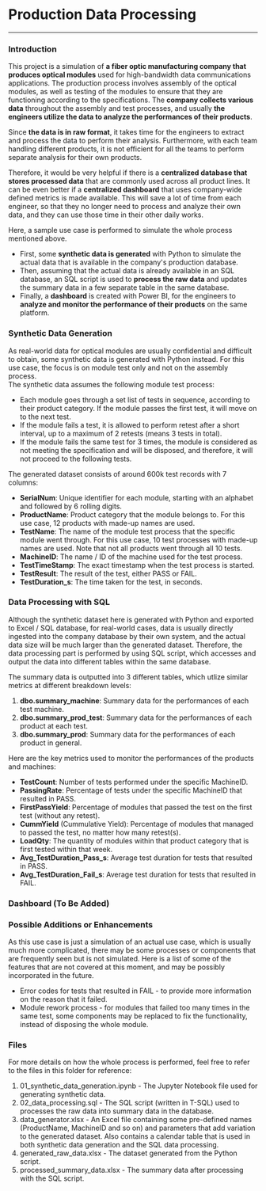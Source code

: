 # Production Data Processing
***

### Introduction
This project is a simulation of **a fiber optic manufacturing company that produces optical modules** used for high-bandwidth data communications applications. The production process involves assembly of the optical modules, as well as testing of the modules to ensure that they are functioning according to the specifications. The **company collects various data** throughout the assembly and test processes, and usually **the engineers utilize the data to analyze the performances of their products**.  

Since **the data is in raw format**, it takes time for the engineers to extract and process the data to perform their analysis. Furthermore, with each team handling different products, it is not efficient for all the teams to perform separate analysis for their own products.  

Therefore, it would be very helpful if there is a **centralized database that stores processed data** that are commonly used across all product lines. It can be even better if a **centralized dashboard** that uses company-wide defined metrics is made available. This will save a lot of time from each engineer, so that they no longer need to process and analyze their own data, and they can use those time in their other daily works.  

Here, a sample use case is performed to simulate the whole process mentioned above.  
- First, some **synthetic data is generated** with Python to simulate the actual data that is available in the company's production database.  
- Then, assuming that the actual data is already available in an SQL database, an SQL script is used to **process the raw data** and updates the summary data in a few separate table in the same database.  
- Finally, a **dashboard** is created with Power BI, for the engineers to **analyze and monitor the performance of their products** on the same platform. 


### Synthetic Data Generation 
As real-world data for optical modules are usually confidential and difficult to obtain, some synthetic data is generated with Python instead. For this use case, the focus is on module test only and not on the assembly process.  
The synthetic data assumes the following module test process:  
- Each module goes through a set list of tests in sequence, according to their product category. If the module passes the first test, it will move on to the next test.  
- If the module fails a test, it is allowed to perform retest after a short interval, up to a maximum of 2 retests (means 3 tests in total). 
- If the module fails the same test for 3 times, the module is considered as not meeting the specification and will be disposed, and therefore, it will not proceed to the following tests. 

The generated dataset consists of around 600k test records with 7 columns:  
- **SerialNum**: Unique identifier for each module, starting with an alphabet and followed by 6 rolling digits. 
- **ProductName**: Product category that the module belongs to. For this use case, 12 products with made-up names are used. 
- **TestName**: The name of the module test process that the specific module went through. For this use case, 10 test processes with made-up names are used. Note that not all products went through all 10 tests. 
- **MachineID**: The name / ID of the machine used for the test process. 
- **TestTimeStamp**: The exact timestamp when the test process is started. 
- **TestResult**: The result of the test, either PASS or FAIL. 
- **TestDuration_s**: The time taken for the test, in seconds. 


### Data Processing with SQL
Although the synthetic dataset here is generated with Python and exported to Excel / SQL database, for real-world cases, data is usually directly ingested into the company database by their own system, and the actual data size will be much larger than the generated dataset. Therefore, the data processing part is performed by using SQL script, which accesses and output the data into different tables within the same database.  

The summary data is outputted into 3 different tables, which utlize similar metrics at different breakdown levels: 
1. **dbo.summary_machine**: Summary data for the performances of each test machine. 
2. **dbo.summary_prod_test**: Summary data for the performances of each product at each test. 
3. **dbo.summary_prod**: Summary data for the performances of each product in general. 

Here are the key metrics used to monitor the performances of the products and machines: 
- **TestCount**: Number of tests performed under the specific MachineID. 
- **PassingRate**: Percentage of tests under the specific MachineID that resulted in PASS. 
- **FirstPassYield**: Percentage of modules that passed the test on the first test (without any retest). 
- **CummYield** (Cummulative Yield): Percentage of modules that managed to passed the test, no matter how many retest(s). 
- **LoadQty**: The quantity of modules within that product category that is first tested within that week. 
- **Avg_TestDuration_Pass_s**: Average test duration for tests that resulted in PASS. 
- **Avg_TestDuration_Fail_s**: Average test duration for tests that resulted in FAIL. 


### Dashboard (To Be Added)


### Possible Additions or Enhancements
As this use case is just a simulation of an actual use case, which is usually much more complicated, there may be some processes or components that are frequently seen but is not simulated. Here is a list of some of the features that are not covered at this moment, and may be possibly incorporated in the future. 
- Error codes for tests that resulted in FAIL - to provide more information on the reason that it failed. 
- Module rework process - for modules that failed too many times in the same test, some components may be replaced to fix the functionality, instead of disposing the whole module. 


### Files 
For more details on how the whole process is performed, feel free to refer to the files in this folder for reference: 
1. 01_synthetic_data_generation.ipynb - The Jupyter Notebook file used for generating synthetic data. 
2. 02_data_processing.sql - The SQL script (written in T-SQL) used to processes the raw data into summary data in the database. 
3. data_generator.xlsx - An Excel file containing some pre-defined names (ProductName, MachineID and so on) and parameters that add variation to the generated dataset. Also contains a calendar table that is used in both synthetic data generation and the SQL data processing.  
4. generated_raw_data.xlsx - The dataset generated from the Python script. 
5. processed_summary_data.xlsx - The summary data after processing with the SQL script. 

